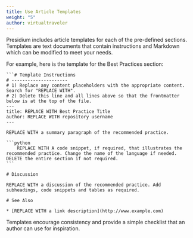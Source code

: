 ```yaml
---
title: Use Article Templates
weight: "5"
author: virtualtraveler
---
```


Presidium includes article templates for each of the pre-defined sections. Templates are text documents that contain instructions and Markdown which can be modified to meet your needs.

For example, here is the template for the Best Practices section:

    ```# Template Instructions
    # ---------------------   
    # 1) Replace any content placeholders with the appropriate content. Search for "REPLACE WITH".
    # 2) Delete this line and all lines above so that the frontmatter below is at the top of the file.
    ---
    title: REPLACE WITH Best Practice Title
    author: REPLACE WITH repository username
    ---

    REPLACE WITH a summary paragraph of the recommended practice.

    ```python
        REPLACE WITH A code snippet, if required, that illustrates the recommended practice. Change the name of the language if needed. DELETE the entire section if not required.
    ```

    # Discussion

    REPLACE WITH a discussion of the recommended practice. Add subheadings, code snippets and tables as required.

    # See Also

    * [REPLACE WITH a link description](http://www.example.com)


Templates encourage consistency and provide a simple checklist that an author can use for inspiration.
